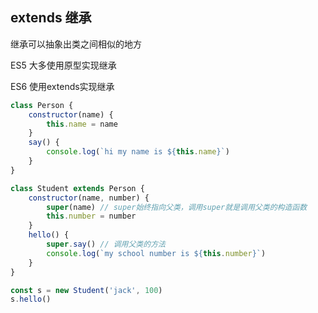 ## extends 继承
继承可以抽象出类之间相似的地方

ES5 大多使用原型实现继承

ES6 使用extends实现继承
```javascript
class Person {
    constructor(name) {
        this.name = name
    }
    say() {
        console.log(`hi my name is ${this.name}`)
    }
}

class Student extends Person {
    constructor(name, number) {
        super(name) // super始终指向父类，调用super就是调用父类的构造函数
        this.number = number
    }
    hello() {
        super.say() // 调用父类的方法
        console.log(`my school number is ${this.number}`)
    }
}

const s = new Student('jack', 100)
s.hello()
```